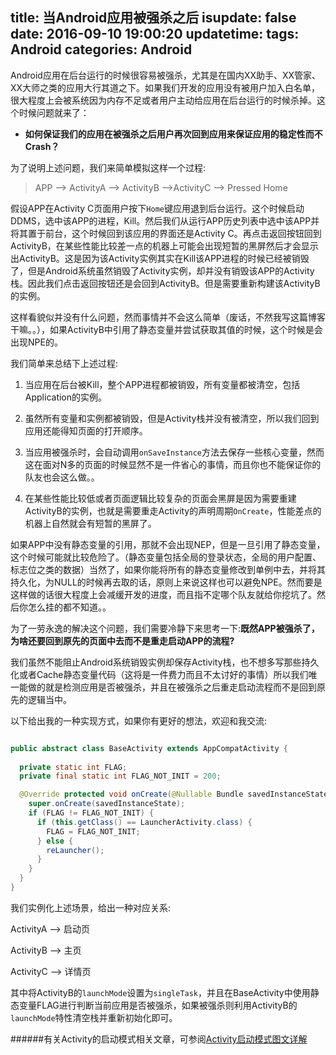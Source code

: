 title: 当Android应用被强杀之后
isupdate: false
date: 2016-09-10 19:00:20
updatetime:
tags: Android
categories: Android
---

Android应用在后台运行的时候很容易被强杀，尤其是在国内XX助手、XX管家、XX大师之类的应用大行其道之下。如果我们开发的应用没有被用户加入白名单，很大程度上会被系统因为内存不足或者用户主动给应用在后台运行的时候杀掉。这个时候问题就来了：

 - **如何保证我们的应用在被强杀之后用户再次回到应用来保证应用的稳定性而不Crash？**


为了说明上述问题，我们来简单模拟这样一个过程:


> APP --> ActivityA --> ActivityB -->ActivityC --> Pressed Home

假设APP在Activity C页面用户按下`Home`键应用退到后台运行。这个时候启动DDMS，选中该APP的进程，Kill。然后我们从运行APP历史列表中选中该APP并将其置于前台，这个时候回到该应用的界面还是Activity C。再点击返回按钮回到ActivityB，在某些性能比较差一点的机器上可能会出现短暂的黑屏然后才会显示出ActivityB。这是因为该Activity实例其实在Kill该APP进程的时候已经被销毁了，但是Android系统虽然销毁了Activity实例，却并没有销毁该APP的Activity栈。因此我们点击返回按钮还是会回到ActivityB。但是需要重新构建该ActivityB的实例。

这样看貌似并没有什么问题，然而事情并不会这么简单（废话，不然我写这篇博客干嘛。。），如果ActivityB中引用了静态变量并尝试获取其值的时候，这个时候是会出现NPE的。

<!--more-->

我们简单来总结下上述过程:

 1. 当应用在后台被Kill，整个APP进程都被销毁，所有变量都被清空，包括Application的实例。

 2. 虽然所有变量和实例都被销毁，但是Activity栈并没有被清空，所以我们回到应用还能得知页面的打开顺序。

 3. 当应用被强杀时，会自动调用`onSaveInstance`方法去保存一些核心变量，然而这在面对N多的页面的时候显然不是一件省心的事情，而且你也不能保证你的队友也会这么做。。

 4. 在某些性能比较低或者页面逻辑比较复杂的页面会黑屏是因为需要重建ActivityB的实例，也就是需要重走Activity的声明周期`OnCreate`，性能差点的机器上自然就会有短暂的黑屏了。



如果APP中没有静态变量的引用，那就不会出现NEP，但是一旦引用了静态变量，这个时候可能就比较危险了。（静态变量包括全局的登录状态，全局的用户配置、标志位之类的数据）当然了，如果你能将所有的静态变量修改到单例中去，并将其持久化，为NULL的时候再去取的话，原则上来说这样也可以避免NPE。然而要是这样做的话很大程度上会减缓开发的进度，而且指不定哪个队友就给你挖坑了。然后你怎么挂的都不知道。。

为了一劳永逸的解决这个问题，我们需要冷静下来思考一下:**既然APP被强杀了，为啥还要回到原先的页面中去而不是重走启动APP的流程?**

我们虽然不能阻止Android系统销毁实例却保存Activity栈，也不想多写那些持久化或者Cache静态变量代码（这将是一件费力而且不太讨好的事情）所以我们唯一能做的就是检测应用是否被强杀，并且在被强杀之后重走启动流程而不是回到原先的逻辑当中。

以下给出我的一种实现方式，如果你有更好的想法，欢迎和我交流:


```java

public abstract class BaseActivity extends AppCompatActivity {
  
  private static int FLAG;
  private final static int FLAG_NOT_INIT = 200;

  @Override protected void onCreate(@Nullable Bundle savedInstanceState) {
    super.onCreate(savedInstanceState);
    if (FLAG != FLAG_NOT_INIT) {
      if (this.getClass() == LauncherActivity.class) {
        FLAG = FLAG_NOT_INIT;
      } else {
        reLauncher();
      }
    }
  }
}

```

我们实例化上述场景，给出一种对应关系:

ActivityA --> 启动页

ActivityB --> 主页

ActivityC --> 详情页

其中将ActivityB的`launchMode`设置为`singleTask`，并且在BaseActivity中使用静态变量FLAG进行判断当前应用是否被强杀，如果被强杀则利用ActivityB的`launchMode`特性清空栈并重新初始化即可。



######有关Activity的启动模式相关文章，可参阅[Activity启动模式图文详解](http://www.jcodecraeer.com/a/anzhuokaifa/androidkaifa/2015/0520/2897.html)


